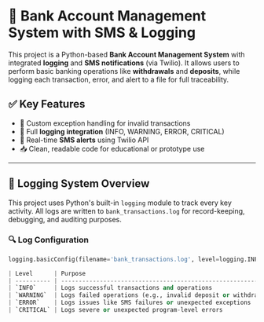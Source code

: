 # 🧾 Bank Account Management System with SMS & Logging

This project is a Python-based **Bank Account Management System** with integrated **logging** and **SMS notifications** (via Twilio). It allows users to perform basic banking operations like **withdrawals** and **deposits**, while logging each transaction, error, and alert to a file for full traceability.

## ✅ Key Features

- 🔐 Custom exception handling for invalid transactions
- 🧾 Full **logging integration** (INFO, WARNING, ERROR, CRITICAL)
- 💬 Real-time **SMS alerts** using Twilio API
- 📥 Clean, readable code for educational or prototype use

---

## 📝 Logging System Overview

This project uses Python's built-in `logging` module to track every key activity. All logs are written to `bank_transactions.log` for record-keeping, debugging, and auditing purposes.

### 🔍 Log Configuration

```python
logging.basicConfig(filename='bank_transactions.log', level=logging.INFO)

| Level      | Purpose                                                      |
| ---------- | ------------------------------------------------------------ |
| `INFO`     | Logs successful transactions and operations                  |
| `WARNING`  | Logs failed operations (e.g., invalid deposit or withdrawal) |
| `ERROR`    | Logs issues like SMS failures or unexpected exceptions       |
| `CRITICAL` | Logs severe or unexpected program-level errors               |
